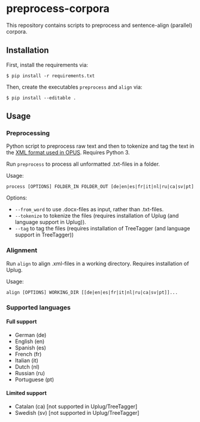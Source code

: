 # preprocess-corpora

This repository contains scripts to preprocess and sentence-align (parallel) corpora.

## Installation

First, install the requirements via:

    $ pip install -r requirements.txt

Then, create the executables `preprocess` and `align` via:    
 
    $ pip install --editable .

## Usage

### Preprocessing

Python script to preprocess raw text and then to tokenize and tag the text in the [XML format used in OPUS](http://opus.nlpl.eu/). Requires Python 3.

Run `preprocess` to process all unformatted .txt-files in a folder. 

Usage:

`process [OPTIONS] FOLDER_IN FOLDER_OUT [de|en|es|fr|it|nl|ru|ca|sv|pt]`

Options:

- `--from_word` to use .docx-files as input, rather than .txt-files.
- `--tokenize` to tokenize the files (requires installation of Uplug (and language support in Uplug)).
- `--tag` to tag the files (requires installation of TreeTagger (and language support in TreeTagger))


### Alignment

Run `align` to align .xml-files in a working directory. Requires installation of Uplug.

Usage:

`align [OPTIONS] WORKING_DIR [[de|en|es|fr|it|nl|ru|ca|sv|pt]]...`

### Supported languages

#### Full support
- German (de)
- English (en)
- Spanish (es)
- French (fr)
- Italian (it)
- Dutch (nl)
- Russian (ru)
- Portuguese (pt)

#### Limited support
- Catalan (ca) [not supported in Uplug/TreeTagger]
- Swedish (sv) [not supported in Uplug/TreeTagger]
